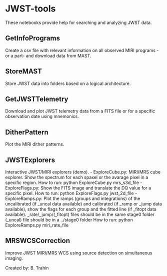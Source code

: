 # JWST-tools

These notebooks provide help for searching and analyzing JWST data.

## GetInfoPrograms
Create a csv file with relevant information on all observed MIRI programs -or a part- and download data from MAST.

## StoreMAST
Store JWST data into folders based on a logical architecture.

## GetJWSTTelemetry
Download and plot JWST telemetry data from a FITS file or for a specific observation date using mnemonics.

## DitherPattern
Plot the MIRI dither patterns.

## JWSTExplorers
Interactive JWST/MIRI explorers (demo).
	- ExploreCube.py: MIRI/MRS cube explorer. Show the spectrum for each spaxel or the avarage pixel in a specific region.
	How to run: python ExploreCube.py mrs_s3d_file
	- ExploreFlags.py: Show the FITS image and translate the DQ value for a specific pixel.
	How to run: python ExploreFlags.py jwst_2d_file
	- ExploreRamps.py: Plot the ramps (groups and integrations) of the uncalibrated (if _uncal data available) and calibrated (if _ramp or _jump data available), show the flags for each group and the fitted line (if _fitopt data available). _rate/_jump/(_fitopt) files should be in the same stage0 folder (_uncal) file should be in a ../stage0 folder
	How to run: python ExploreRamps.py miri_rate_file

## MRSWCSCorrection
Improve JWST MIRI/MRS WCS using source detection on simultaneous imaging.

Created by: B. Trahin